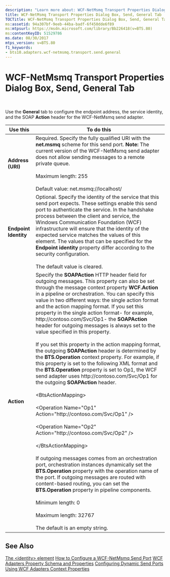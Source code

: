 ```yaml
---
description: "Learn more about: WCF-NetMsmq Transport Properties Dialog Box, Send, General Tab"
title: WCF-NetMsmq Transport Properties Dialog Box, Send, General Tab
TOCTitle: WCF-NetMsmq Transport Properties Dialog Box, Send, General Tab
ms:assetid: 94a307bf-9eeb-44ba-badf-6f450dde6f89
ms:mtpsurl: https://msdn.microsoft.com/library/Bb226418(v=BTS.80)
ms:contentKeyID: 51529786
ms.date: 08/30/2017
mtps_version: v=BTS.80
f1_keywords:
- bts10.adapters.wcf-netmsmq.transport.send.general
---
```


# WCF-NetMsmq Transport Properties Dialog Box, Send, General Tab

 

Use the **General** tab to configure the endpoint address, the service identity, and the SOAP **Action** header for the WCF-NetMsmq send adapter.

<table>
<thead>
<tr class="header">
<th>Use this</th>
<th>To do this</th>
</tr>
</thead>
<tbody>
<tr class="odd">
<td><strong>Address (URI)</strong></td>
<td>Required. Specify the fully qualified URI with the <strong>net.msmq</strong> scheme for this send port. <strong>Note:</strong> The current version of the WCF-NetMsmq send adapter does not allow sending messages to a remote private queue.<br />
<br />
Maximum length: 255<br />
<br />
Default value: net.msmq://localhost/</td>
</tr>
<tr class="even">
<td><strong>Endpoint Identity</strong></td>
<td>Optional. Specify the identity of the service that this send port expects. These settings enable this send port to authenticate the service. In the handshake process between the client and service, the Windows Communication Foundation (WCF) infrastructure will ensure that the identity of the expected service matches the values of this element. The values that can be specified for the <strong>Endpoint identity</strong> property differ according to the security configuration.<br />
<br />
The default value is cleared.</td>
</tr>
<tr class="odd">
<td><strong>Action</strong></td>
<td>Specify the <strong>SOAPAction</strong> HTTP header field for outgoing messages. This property can also be set through the message context property <strong>WCF.Action</strong> in a pipeline or orchestration. You can specify this value in two different ways: the single action format and the action mapping format. If you set this property in the single action format- for example, http://contoso.com/Svc/Op1- the <strong>SOAPAction</strong> header for outgoing messages is always set to the value specified in this property.<br />
<br />
If you set this property in the action mapping format, the outgoing <strong>SOAPAction</strong> header is determined by the <strong>BTS.Operation</strong> context property. For example, if this property is set to the following XML format and the <strong>BTS.Operation</strong> property is set to Op1, the WCF send adapter uses http://contoso.com/Svc/Op1 for the outgoing <strong>SOAPAction</strong> header.<br />
<br />
&lt;BtsActionMapping&gt;<br />
<br />
&lt;Operation Name=&quot;Op1&quot; Action=&quot;http://contoso.com/Svc/Op1&quot; /&gt;<br />
<br />
&lt;Operation Name=&quot;Op2&quot; Action=&quot;http://contoso.com/Svc/Op2&quot; /&gt;<br />
<br />
&lt;/BtsActionMapping&gt;<br />
<br />
If outgoing messages comes from an orchestration port, orchestration instances dynamically set the <strong>BTS.Operation</strong> property with the operation name of the port. If outgoing messages are routed with content-based routing, you can set the <strong>BTS.Operation</strong> property in pipeline components.<br />
<br />
Minimum length: 0<br />
<br />
Maximum length: 32767<br />
<br />
The default is an empty string.</td>
</tr>
</tbody>
</table>


## See Also

[The \<identity\> element](https://go.microsoft.com/fwlink/?linkid=75747)
[How to Configure a WCF-NetMsmq Send Port](https://msdn.microsoft.com/library/bb245965\(v=bts.80\))
[WCF Adapters Property Schema and Properties](https://msdn.microsoft.com/library/bb245991\(v=bts.80\))
[Configuring Dynamic Send Ports Using WCF Adapters Context Properties](https://msdn.microsoft.com/library/bb727706\(v=bts.80\))

